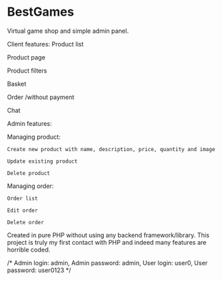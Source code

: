 # BestGames

Virtual game shop and simple admin panel.

Client features:
  Product list
  
  Product page
  
  Product filters
  
  Basket
  
  Order /without payment
  
  Chat
  

Admin features:

  Managing product:
  
    Create new product with name, description, price, quantity and image
    
    Update existing product
    
    Delete product
    
  Managing order:
  
    Order list
    
    Edit order
    
    Delete order
    

Created in pure PHP without using any backend framework/library.
This project is truly my first contact with PHP and indeed many features are horrible coded.

/*
Admin login: admin,
Admin password: admin,
User login: user0,
User password: user0123
*/
